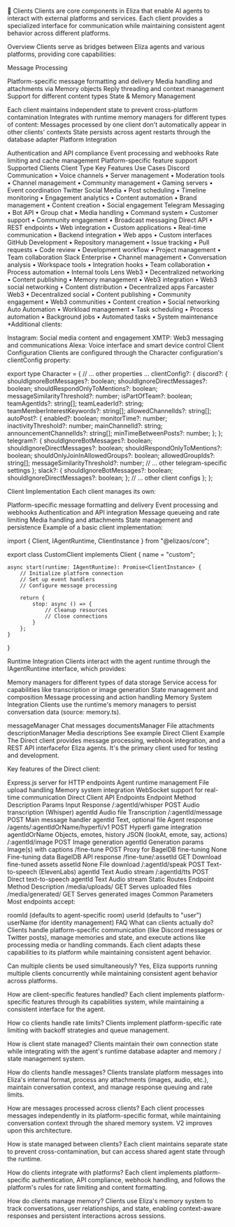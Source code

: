 🔌 Clients
Clients are core components in Eliza that enable AI agents to interact with external platforms and services. Each client provides a specialized interface for communication while maintaining consistent agent behavior across different platforms.

Overview
Clients serve as bridges between Eliza agents and various platforms, providing core capabilities:

Message Processing

Platform-specific message formatting and delivery
Media handling and attachments via Memory objects
Reply threading and context management
Support for different content types
State & Memory Management

Each client maintains independent state to prevent cross-platform contamination
Integrates with runtime memory managers for different types of content:
Messages processed by one client don't automatically appear in other clients' contexts
State persists across agent restarts through the database adapter
Platform Integration

Authentication and API compliance
Event processing and webhooks
Rate limiting and cache management
Platform-specific feature support
Supported Clients
Client	Type	Key Features	Use Cases
Discord	Communication	• Voice channels • Server management • Moderation tools • Channel management	• Community management • Gaming servers • Event coordination
Twitter	Social Media	• Post scheduling • Timeline monitoring • Engagement analytics • Content automation	• Brand management • Content creation • Social engagement
Telegram	Messaging	• Bot API • Group chat • Media handling • Command system	• Customer support • Community engagement • Broadcast messaging
Direct	API	• REST endpoints • Web integration • Custom applications • Real-time communication	• Backend integration • Web apps • Custom interfaces
GitHub	Development	• Repository management • Issue tracking • Pull requests • Code review	• Development workflow • Project management • Team collaboration
Slack	Enterprise	• Channel management • Conversation analysis • Workspace tools • Integration hooks	• Team collaboration • Process automation • Internal tools
Lens	Web3	• Decentralized networking • Content publishing • Memory management • Web3 integration	• Web3 social networking • Content distribution • Decentralized apps
Farcaster	Web3	• Decentralized social • Content publishing • Community engagement	• Web3 communities • Content creation • Social networking
Auto	Automation	• Workload management • Task scheduling • Process automation	• Background jobs • Automated tasks • System maintenance
*Additional clients:

Instagram: Social media content and engagement
XMTP: Web3 messaging and communications
Alexa: Voice interface and smart device control
Client Configuration
Clients are configured through the Character configuration's clientConfig property:

export type Character = {
    // ... other properties ...
    clientConfig?: {
        discord?: {
            shouldIgnoreBotMessages?: boolean;
            shouldIgnoreDirectMessages?: boolean;
            shouldRespondOnlyToMentions?: boolean;
            messageSimilarityThreshold?: number;
            isPartOfTeam?: boolean;
            teamAgentIds?: string[];
            teamLeaderId?: string;
            teamMemberInterestKeywords?: string[];
            allowedChannelIds?: string[];
            autoPost?: {
                enabled?: boolean;
                monitorTime?: number;
                inactivityThreshold?: number;
                mainChannelId?: string;
                announcementChannelIds?: string[];
                minTimeBetweenPosts?: number;
            };
        };
        telegram?: {
            shouldIgnoreBotMessages?: boolean;
            shouldIgnoreDirectMessages?: boolean;
            shouldRespondOnlyToMentions?: boolean;
            shouldOnlyJoinInAllowedGroups?: boolean;
            allowedGroupIds?: string[];
            messageSimilarityThreshold?: number;
            // ... other telegram-specific settings
        };
        slack?: {
            shouldIgnoreBotMessages?: boolean;
            shouldIgnoreDirectMessages?: boolean;
        };
        // ... other client configs
    };
};

Client Implementation
Each client manages its own:

Platform-specific message formatting and delivery
Event processing and webhooks
Authentication and API integration
Message queueing and rate limiting
Media handling and attachments
State management and persistence
Example of a basic client implementation:

import { Client, IAgentRuntime, ClientInstance } from "@elizaos/core";

export class CustomClient implements Client {
    name = "custom";
    
    async start(runtime: IAgentRuntime): Promise<ClientInstance> {
        // Initialize platform connection
        // Set up event handlers
        // Configure message processing

        return {
            stop: async () => {
                // Cleanup resources
                // Close connections
            }
        };
    }
}

Runtime Integration
Clients interact with the agent runtime through the IAgentRuntime interface, which provides:

Memory managers for different types of data storage
Service access for capabilities like transcription or image generation
State management and composition
Message processing and action handling
Memory System Integration
Clients use the runtime's memory managers to persist conversation data (source: memory.ts).

messageManager Chat messages
documentsManager File attachments
descriptionManager Media descriptions
See example
Direct Client Example
The Direct client provides message processing, webhook integration, and a REST API interfacefor Eliza agents. It's the primary client used for testing and development.

Key features of the Direct client:

Express.js server for HTTP endpoints
Agent runtime management
File upload handling
Memory system integration
WebSocket support for real-time communication
Direct Client API Endpoints
Endpoint	Method	Description	Params	Input	Response
/:agentId/whisper	POST	Audio transcription (Whisper)	agentId	Audio file	Transcription
/:agentId/message	POST	Main message handler	agentId	Text, optional file	Agent response
/agents/:agentIdOrName/hyperfi/v1	POST	Hyperfi game integration	agentIdOrName	Objects, emotes, history	JSON (lookAt, emote, say, actions)
/:agentId/image	POST	Image generation	agentId	Generation params	Image(s) with captions
/fine-tune	POST	Proxy for BagelDB fine-tuning	None	Fine-tuning data	BagelDB API response
/fine-tune/:assetId	GET	Download fine-tuned assets	assetId	None	File download
/:agentId/speak	POST	Text-to-speech (ElevenLabs)	agentId	Text	Audio stream
/:agentId/tts	POST	Direct text-to-speech	agentId	Text	Audio stream
Static Routes
Endpoint	Method	Description
/media/uploads/	GET	Serves uploaded files
/media/generated/	GET	Serves generated images
Common Parameters
Most endpoints accept:

roomId (defaults to agent-specific room)
userId (defaults to "user")
userName (for identity management)
FAQ
What can clients actually do?
Clients handle platform-specific communication (like Discord messages or Twitter posts), manage memories and state, and execute actions like processing media or handling commands. Each client adapts these capabilities to its platform while maintaining consistent agent behavior.

Can multiple clients be used simultaneously?
Yes, Eliza supports running multiple clients concurrently while maintaining consistent agent behavior across platforms.

How are client-specific features handled?
Each client implements platform-specific features through its capabilities system, while maintaining a consistent interface for the agent.

How co clients handle rate limits?
Clients implement platform-specific rate limiting with backoff strategies and queue management.

How is client state managed?
Clients maintain their own connection state while integrating with the agent's runtime database adapter and memory / state management system.

How do clients handle messages?
Clients translate platform messages into Eliza's internal format, process any attachments (images, audio, etc.), maintain conversation context, and manage response queuing and rate limits.

How are messages processed across clients?
Each client processes messages independently in its platform-specific format, while maintaining conversation context through the shared memory system. V2 improves upon this architecture.

How is state managed between clients?
Each client maintains separate state to prevent cross-contamination, but can access shared agent state through the runtime.

How do clients integrate with platforms?
Each client implements platform-specific authentication, API compliance, webhook handling, and follows the platform's rules for rate limiting and content formatting.

How do clients manage memory?
Clients use Eliza's memory system to track conversations, user relationships, and state, enabling context-aware responses and persistent interactions across sessions.